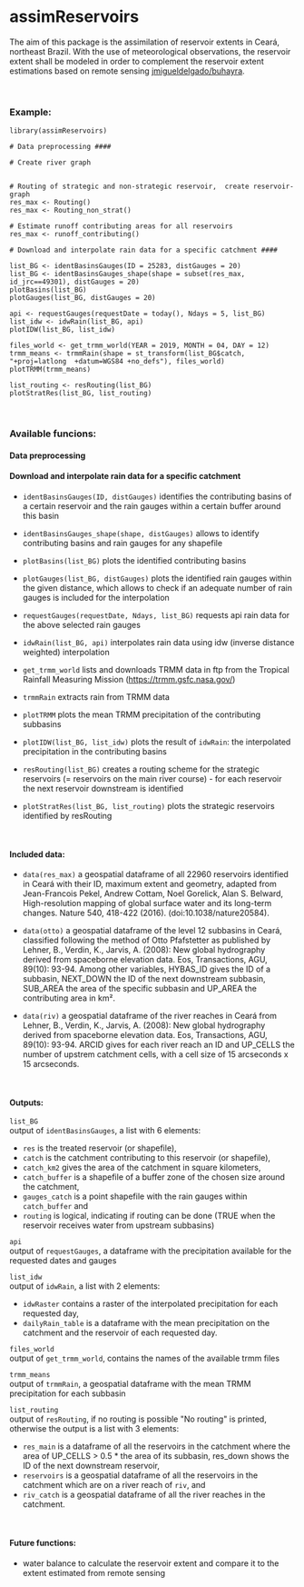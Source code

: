 # assimReservoirs

The aim of this package is the assimilation of reservoir extents in Ceará, northeast Brazil. 
With the use of meteorological observations, the reservoir extent shall be modeled in order to complement the reservoir extent estimations based on remote sensing [jmigueldelgado/buhayra](https://github.com/jmigueldelgado/buhayra). 

<br>

### Example:

```
library(assimReservoirs)

# Data preprocessing ####

# Create river graph


# Routing of strategic and non-strategic reservoir,  create reservoir-graph
res_max <- Routing()
res_max <- Routing_non_strat()

# Estimate runoff contributing areas for all reservoirs
res_max <- runoff_contributing()

# Download and interpolate rain data for a specific catchment ####

list_BG <- identBasinsGauges(ID = 25283, distGauges = 20)
list_BG <- identBasinsGauges_shape(shape = subset(res_max, id_jrc==49301), distGauges = 20)
plotBasins(list_BG)
plotGauges(list_BG, distGauges = 20)

api <- requestGauges(requestDate = today(), Ndays = 5, list_BG)
list_idw <- idwRain(list_BG, api)
plotIDW(list_BG, list_idw)

files_world <- get_trmm_world(YEAR = 2019, MONTH = 04, DAY = 12)
trmm_means <- trmmRain(shape = st_transform(list_BG$catch, "+proj=latlong  +datum=WGS84 +no_defs"), files_world)
plotTRMM(trmm_means)

list_routing <- resRouting(list_BG)
plotStratRes(list_BG, list_routing)
```
<br>

### Available funcions:

#### Data preprocessing

#### Download and interpolate rain data for a specific catchment

- ```identBasinsGauges(ID, distGauges)``` identifies the contributing basins of a certain reservoir and the rain gauges within a certain buffer around this basin

- ```identBasinsGauges_shape(shape, distGauges)``` allows to identify contributing basins and rain gauges for any shapefile

- ```plotBasins(list_BG)``` plots the identified contributing basins

- ```plotGauges(list_BG, distGauges)``` plots the identified rain gauges within the given distance, which allows to check if an adequate number of rain gauges is included for the interpolation 

- ```requestGauges(requestDate, Ndays, list_BG)``` requests api rain data for the above selected rain gauges

- ```idwRain(list_BG, api)``` interpolates rain data using idw (inverse distance weighted) interpolation

- ```get_trmm_world``` lists and downloads TRMM data in ftp from the Tropical Rainfall Measuring Mission (https://trmm.gsfc.nasa.gov/)

- ```trmmRain``` extracts rain from TRMM data

- ```plotTRMM``` plots the mean TRMM precipitation of the contributing subbasins

- ```plotIDW(list_BG, list_idw)``` plots the result of ```idwRain```: the interpolated precipitation in the contributing basins

- ```resRouting(list_BG)``` creates a routing scheme for the strategic reservoirs (= reservoirs on the main river course) - for each reservoir the next reservoir downstream is identified

- ```plotStratRes(list_BG, list_routing)``` plots the strategic reservoirs identified by resRouting

<br>

#### Included data:
- ```data(res_max)``` a geospatial dataframe of all 22960 reservoirs identified in Ceará with their ID, maximum extent and geometry, adapted from  Jean-Francois Pekel, Andrew Cottam, Noel Gorelick, Alan S. Belward, High-resolution mapping of global surface water and its long-term changes. Nature 540, 418-422 (2016). (doi:10.1038/nature20584).

- ```data(otto)``` a geospatial dataframe of the level 12 subbasins in  Ceará, classified following the method of Otto Pfafstetter as published by Lehner, B., Verdin, K., Jarvis, A. (2008): New global hydrography derived from spaceborne elevation data. Eos, Transactions, AGU, 89(10): 93-94. Among other variables, HYBAS_ID gives the ID of a subbasin, NEXT_DOWN the ID of the next downstream subbasin, SUB_AREA the area of the specific subbasin and UP_AREA the contributing area in km².

- ```data(riv)``` a geospatial dataframe of the river reaches in Ceará from Lehner, B., Verdin, K., Jarvis, A. (2008): New global hydrography derived from spaceborne elevation data. Eos, Transactions, AGU, 89(10): 93-94. ARCID gives for each river reach an ID and UP_CELLS the number of upstrem catchment cells, with a cell size of 15 arcseconds x 15 arcseconds. 

<br>

#### Outputs:

```list_BG``` <br>
output of ```identBasinsGauges```, a list with 6 elements:

- ```res``` is the treated reservoir (or shapefile), 
- ```catch``` is the catchment contributing to this reservoir (or shapefile), 
- ```catch_km2``` gives the area of the catchment in square kilometers,
- ```catch_buffer``` is a shapefile of a buffer zone of the chosen size around the catchment, 
- ```gauges_catch``` is a point shapefile with the rain gauges within ```catch_buffer``` and 
- ```routing``` is logical, indicating if routing can be done (TRUE when the reservoir receives water from upstream subbasins)

```api``` <br>
output of ```requestGauges```, a dataframe with the precipitation available for the requested dates and gauges

```list_idw``` <br>
output of ```idwRain```, a list with 2 elements:

- ```idwRaster``` contains a raster of the interpolated precipitation for each requested day, 
- ```dailyRain_table``` is a dataframe with the mean precipitation on the catchment and the reservoir of each requested day.

```files_world```<br>
output of ```get_trmm_world```, contains the names of the available trmm files

```trmm_means``` <br>
output of ```trmmRain```, a geospatial dataframe with the mean TRMM precipitation for each subbasin

```list_routing``` <br>
output of ```resRouting```, if no routing is possible "No routing" is printed, otherwise the output is a list with 3 elements: 

- ```res_main``` is a dataframe of all the reservoirs in the catchment where the area of UP_CELLS > 0.5 * the area of its subbasin, res_down shows the ID of the next downstream reservoir, 
- ```reservoirs``` is a geospatial dataframe of all the reservoirs in the catchment which are on a river reach of ```riv```, and 
- ```riv_catch``` is a geospatial dataframe of all the river reaches in the catchment.

<br>

#### Future functions:

- water balance to calculate the reservoir extent and compare it to the extent estimated from remote sensing

<br>


